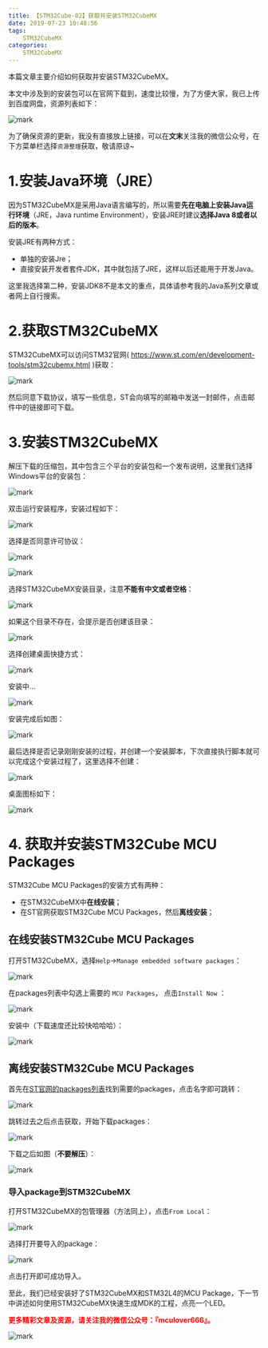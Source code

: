```yaml
---
title: 【STM32Cube-02】获取并安装STM32CubeMX
date: 2019-07-23 10:48:56
tags:
    STM32CubeMX
categories:
    STM32CubeMX
---
```


本篇文章主要介绍如何获取并安装STM32CubeMX。
<!--more-->

本文中涉及到的安装包可以在官网下载到，速度比较慢，为了方便大家，我已上传到百度网盘，资源列表如下：

![mark](http://mculover666.cn/image/20190811/cl1vFBW5yuSq.png?imageslim)

为了确保资源的更新，我没有直接放上链接，可以在**文末**关注我的微信公众号，在下方菜单栏选择`资源整理`获取，敬请原谅~

# 1.安装Java环境（JRE）
因为STM32CubeMX是采用Java语言编写的，所以需要**先在电脑上安装Java运行环境**（JRE，Java runtime Environment），安装JRE时建议**选择Java 8或者以后的版本**。

安装JRE有两种方式：

- 单独的安装Jre；
- 直接安装开发者套件JDK，其中就包括了JRE，这样以后还能用于开发Java。

这里我选择第二种，安装JDK8不是本文的重点，具体请参考我的Java系列文章或者网上自行搜索。

# 2.获取STM32CubeMX
STM32CubeMX可以访问STM32官网( https://www.st.com/en/development-tools/stm32cubemx.html )获取：

![mark](http://mculover666.cn/image/20190811/bWTWrfuJnhX5.png?imageslim)

然后同意下载协议，填写一些信息，ST会向填写的邮箱中发送一封邮件，点击邮件中的链接即可下载。

# 3.安装STM32CubeMX
解压下载的压缩包，其中包含三个平台的安装包和一个发布说明，这里我们选择Windows平台的安装包：

![mark](http://mculover666.cn/image/20190811/JmkwIDTsSWo1.png?imageslim)

双击运行安装程序，安装过程如下：

![mark](http://mculover666.cn/image/20190811/QRiGcKFGel1T.png?imageslim)

选择是否同意许可协议：

![mark](http://mculover666.cn/image/20190811/P8S8GriWkoyG.png?imageslim)

![mark](http://mculover666.cn/image/20190811/1c4D5wBFVV9e.png?imageslim)

选择STM32CubeMX安装目录，注意**不能有中文或者空格**：

![mark](http://mculover666.cn/image/20190811/YH9UCGaHSIX7.png?imageslim)

如果这个目录不存在，会提示是否创建该目录：

![mark](http://mculover666.cn/image/20190811/3933VlaP8fHp.png?imageslim)

选择创建桌面快捷方式：

![mark](http://mculover666.cn/image/20190811/xwgbSVuGHgdb.png?imageslim)

安装中...

![mark](http://mculover666.cn/image/20190811/aAvl1nIYwYBj.png?imageslim)

安装完成后如图：

![mark](http://mculover666.cn/image/20190811/DoLwzbrlsDT6.png?imageslim)

最后选择是否记录刚刚安装的过程，并创建一个安装脚本，下次直接执行脚本就可以完成这个安装过程了，这里选择不创建：

![mark](http://mculover666.cn/image/20190811/VcnP9F8j04bS.png?imageslim)

桌面图标如下：

![mark](http://mculover666.cn/image/20190811/1EcyTM3NGxL7.png?imageslim)

# 4. 获取并安装STM32Cube MCU Packages
STM32Cube MCU Packages的安装方式有两种：

- 在STM32CubeMX中**在线安装**；
- 在ST官网获取STM32Cube MCU Packages，然后**离线安装**；

## 在线安装STM32Cube MCU Packages
打开STM32CubeMX，选择`Help`->`Manage embedded software packages`：

![mark](http://mculover666.cn/image/20190811/28Oclq0pEvP3.png?imageslim)

在packages列表中勾选上需要的 `MCU Packages`， 点击`Install Now` ：

![mark](http://mculover666.cn/image/20190811/plS5zNQiSzAo.png?imageslim)

安装中（下载速度还比较快哈哈哈）：

![mark](http://mculover666.cn/image/20190811/FSVTgvBenHS5.png?imageslim)

## 离线安装STM32Cube MCU Packages
首先在[ST官网的packages列表](https://www.st.com/content/st_com/en/stm32cube-ecosystem.html)找到需要的packages，点击名字即可跳转：

![mark](http://mculover666.cn/image/20190811/ts9NYzyepz08.png?imageslim)

跳转过去之后点击获取，开始下载packages：

![mark](http://mculover666.cn/image/20190811/kuiYBrE14cre.png?imageslim)

下载之后如图（**不要解压**）：

![mark](http://mculover666.cn/image/20190811/nflkfFhiwRq3.png?imageslim)

### 导入package到STM32CubeMX
打开STM32CubeMX的包管理器（方法同上），点击`From Local`：

![mark](http://mculover666.cn/image/20190811/i384oOghVbBU.png?imageslim)

选择打开要导入的package：

![mark](http://mculover666.cn/image/20190811/bDoB6uLWc3rR.png?imageslim)

点击打开即可成功导入。

至此，我们已经安装好了STM32CubeMX和STM32L4的MCU Package，下一节中讲述如何使用STM32CubeMX快速生成MDK的工程，点亮一个LED。

**<font color="#FF0000">更多精彩文章及资源，请关注我的微信公众号：『mculover666』。</font>**

![mark](http://mculover666.cn/image/20190811/gKNrs8CqezFQ.jpg?imageslim)